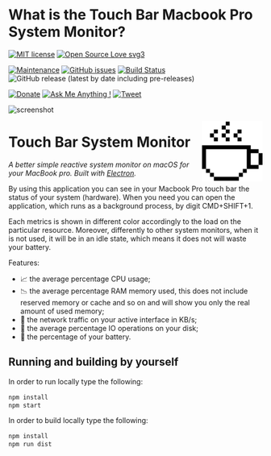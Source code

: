 # What is the Touch Bar Macbook Pro System Monitor?

[![MIT license](https://img.shields.io/badge/License-MIT-blue.svg)](https://lbesson.mit-license.org/) 
[![Open Source Love svg3](https://badges.frapsoft.com/os/v3/open-source.svg?v=103)](https://github.com/spagnuolocarmine/touchbar-systemmonitor)


[![Maintenance](https://img.shields.io/badge/Maintained%3F-yes-green.svg)](https://github.com/spagnuolocarmine/touchbar-systemmonitor/graphs/commit-activity) 
[![GitHub issues](https://img.shields.io/github/issues/Naereen/StrapDown.js.svg)](https://github.com/spagnuolocarmine/touchbar-systemmonitor/issues/) 
[![Build Status](https://travis-ci.com/spagnuolocarmine/touchbar-systemmonitor.svg?token=8TzLmEF5PP5fj4VXsAJG&branch=master)](https://travis-ci.com/spagnuolocarmine/touchbar-systemmonitor)
![GitHub release (latest by date including pre-releases)](https://img.shields.io/github/v/release/spagnuolocarmine/touchbar-systemmonitor?include_prereleases) 

[![Donate](https://img.shields.io/badge/PayPal-Donate%20to%20Author-blue.svg)](https://www.paypal.me/CarmineSpagnuolo) [![Ask Me Anything !](https://img.shields.io/badge/Ask%20me-anything-1abc9c.svg)](https://github.com/spagnuolocarmine/touchbar-systemmonitor/issues)
[![Tweet](https://img.shields.io/twitter/url/http/shields.io.svg?style=social)](https://twitter.com/intent/tweet?text=Download%20and%20use%20the%20System%20Monitor%20Touch%20Bar%20for%20your%20MacbookPro&url=https://github.com/spagnuolocarmine/touchbar-systemmonitor&hashtags=macbook,osx,systemmonitor,hardware,touchbar) 

![screenshot](https://raw.githubusercontent.com/spagnuolocarmine/touchbar-systemmonitor/master/screenshots/touchbar_systemmonitor3.gif?token=ACPXSE6H3RJQIYCIGDVGCAC6OOISG)

<img src="src/icons/coffee-cup.png" alt="logo" height="120" align="right" />

# Touch Bar System Monitor

*A better simple reactive system monitor on macOS for your MacBook pro. Built with [Electron](https://github.com/atom/electron).*

By using this application you can see in your Macbook Pro touch bar the status of your system (hardware). When you need you can open the application, which runs as a background process, by digit CMD+SHIFT+1. 

Each metrics is shown in different color accordingly to the load on the particular resource. Moreover, differently to other system monitors, when it is not used, it will be in an idle state, which means it does not will waste your battery.

Features:
- :chart_with_upwards_trend: the average percentage CPU usage;
- :chart_with_downwards_trend: the average percentage RAM memory used, this does not include reserved memory or cache and so on and will show you only the real amount of used memory;
- :satellite: the network traffic on your active interface in KB/s;
- :file_folder: the average percentage IO operations on your disk;
- :battery: the percentage of your battery.


## Running and building by yourself

In order to run locally type the following:
```
npm install
npm start
```

In order to  build locally type the following:
```
npm install
npm run dist
```
